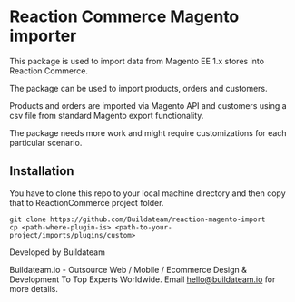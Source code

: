 # Reaction Commerce Magento importer

This package is used to import data from Magento EE 1.x stores into Reaction Commerce.

The package can be used to import products, orders and customers. 

Products and orders are imported via Magento API and customers using a csv file from standard Magento export functionality.

The package needs more work and might require customizations for each particular scenario.

## Installation

You have to clone this repo to your local machine directory and then copy that to ReactionCommerce project folder.

```
git clone https://github.com/Buildateam/reaction-magento-import
cp <path-where-plugin-is> <path-to-your-project/imports/plugins/custom>
```

Developed by Buildateam

Buildateam.io - Outsource Web / Mobile / Ecommerce Design & Development To Top Experts Worldwide. 
Email hello@buildateam.io for more details. 
